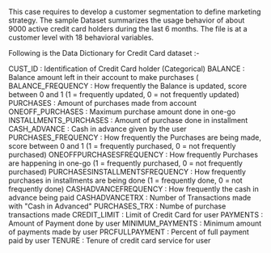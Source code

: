 This case requires to develop a customer segmentation to define marketing strategy. The
sample Dataset summarizes the usage behavior of about 9000 active credit card holders during the last 6 months. The file is at a customer level with 18 behavioral variables.

Following is the Data Dictionary for Credit Card dataset :-

CUST_ID : Identification of Credit Card holder (Categorical)
BALANCE : Balance amount left in their account to make purchases (
BALANCE_FREQUENCY : How frequently the Balance is updated, score between 0 and 1 (1 = frequently updated, 0 = not frequently updated)
PURCHASES : Amount of purchases made from account
ONEOFF_PURCHASES : Maximum purchase amount done in one-go
INSTALLMENTS_PURCHASES : Amount of purchase done in installment
CASH_ADVANCE : Cash in advance given by the user
PURCHASES_FREQUENCY : How frequently the Purchases are being made, score between 0 and 1 (1 = frequently purchased, 0 = not frequently purchased)
ONEOFFPURCHASESFREQUENCY : How frequently Purchases are happening in one-go (1 = frequently purchased, 0 = not frequently purchased)
PURCHASESINSTALLMENTSFREQUENCY : How frequently purchases in installments are being done (1 = frequently done, 0 = not frequently done)
CASHADVANCEFREQUENCY : How frequently the cash in advance being paid
CASHADVANCETRX : Number of Transactions made with "Cash in Advanced"
PURCHASES_TRX : Numbe of purchase transactions made
CREDIT_LIMIT : Limit of Credit Card for user
PAYMENTS : Amount of Payment done by user
MINIMUM_PAYMENTS : Minimum amount of payments made by user
PRCFULLPAYMENT : Percent of full payment paid by user
TENURE : Tenure of credit card service for user


